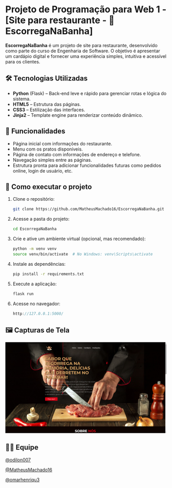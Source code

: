 ﻿# Projeto de Programação para Web 1 - [Site para restaurante - 🧈 EscorregaNaBanha]

**EscorregaNaBanha** é um projeto de site para restaurante, desenvolvido como parte do curso de Engenharia de Software. O objetivo é apresentar um cardápio digital e fornecer uma experiência simples, intuitiva e acessível para os clientes.

## 🛠️ Tecnologias Utilizadas

- **Python** (Flask) – Back-end leve e rápido para gerenciar rotas e lógica do sistema.
- **HTML5** – Estrutura das páginas.
- **CSS3** – Estilização das interfaces.
- **Jinja2** – Template engine para renderizar conteúdo dinâmico.

## 📌 Funcionalidades

- Página inicial com informações do restaurante.
- Menu com os pratos disponíveis.
- Página de contato com informações de endereço e telefone.
- Navegação simples entre as páginas.
- Estrutura pronta para adicionar funcionalidades futuras como pedidos online, login de usuário, etc.

## 🚀 Como executar o projeto

1. Clone o repositório:
    ```bash
   git clone https://github.com/MatheusMachado16/EscorregaNaBanha.git
2. Acesse a pasta do projeto:
    ```bash
    cd EscorregaNaBanha
3. Crie e ative um ambiente virtual (opcional, mas recomendado):
    ```bash
    python -m venv venv
    source venv/bin/activate  # No Windows: venv\Scripts\activate
4. Instale as dependências:
    ```bash
    pip install -r requirements.txt
5. Execute a aplicação:
    ```bash
    flask run
6. Acesse no navegador:
    ```cpp
    http://127.0.0.1:5000/
## 🖼️ Capturas de Tela
<!-- Coloque aqui imagens do site rodando, se possível -->
![tela inicial](App/static/img/telainicial.png)

## 👨‍💻 Equipe

[@odilon007](https://github.com/odilon007)

[@MatheusMachado16](https://github.com/MatheusMachado16)

[@omarhenriqu3](https://github.com/omarhenriqu3)


